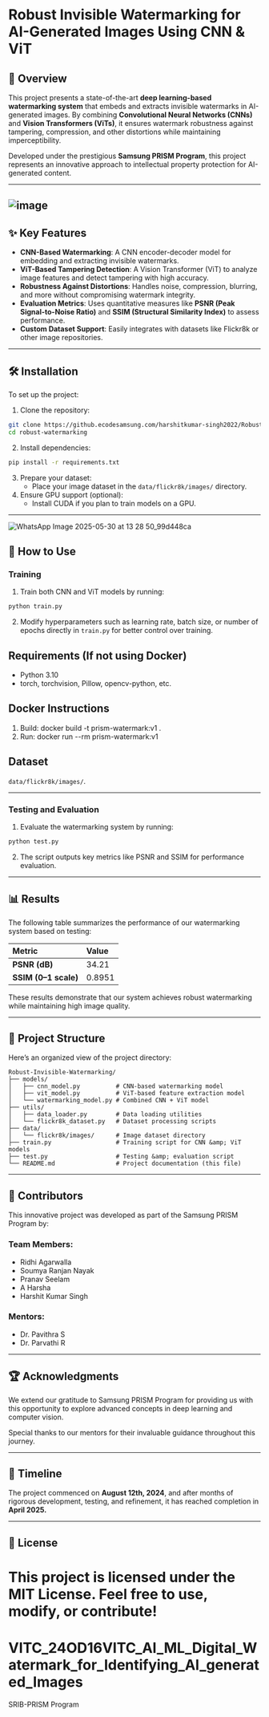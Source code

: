# **Robust Invisible Watermarking for AI-Generated Images Using CNN \& ViT**

## 📖 **Overview**

This project presents a state-of-the-art **deep learning-based watermarking system** that embeds and extracts invisible watermarks in AI-generated images. By combining **Convolutional Neural Networks (CNNs)** and **Vision Transformers (ViTs)**, it ensures watermark robustness against tampering, compression, and other distortions while maintaining imperceptibility.

Developed under the prestigious **Samsung PRISM Program**, this project represents an innovative approach to intellectual property protection for AI-generated content.

---
![image](https://github.ecodesamsung.com/harshitkumar-singh2022/Robust-Invisible-Watermarking-for-AI-Generated-Images-Using-CNN-ViT/assets/33519/e50cf406-5ba5-403a-885e-16e06a013872)
---
## ✨ **Key Features**

- **CNN-Based Watermarking**: A CNN encoder-decoder model for embedding and extracting invisible watermarks.
- **ViT-Based Tampering Detection**: A Vision Transformer (ViT) to analyze image features and detect tampering with high accuracy.
- **Robustness Against Distortions**: Handles noise, compression, blurring, and more without compromising watermark integrity.
- **Evaluation Metrics**: Uses quantitative measures like **PSNR (Peak Signal-to-Noise Ratio)** and **SSIM (Structural Similarity Index)** to assess performance.
- **Custom Dataset Support**: Easily integrates with datasets like Flickr8k or other image repositories.

---



## 🛠️ **Installation**

To set up the project:

1. Clone the repository:

```bash
git clone https://github.ecodesamsung.com/harshitkumar-singh2022/Robust-Invisible-Watermarking-for-AI-Generated-Images-Using-CNN-ViT.git
cd robust-watermarking
```

2. Install dependencies:

```bash
pip install -r requirements.txt
```

3. Prepare your dataset:
    - Place your image dataset in the `data/flickr8k/images/` directory.
4. Ensure GPU support (optional):
    - Install CUDA if you plan to train models on a GPU.

---
![WhatsApp Image 2025-05-30 at 13 28 50_99d448ca](https://github.ecodesamsung.com/SRIB-PRISM/Robust-Invisible-Watermarking-for-AI-Generated-Images-Using-CNN-ViT/assets/33519/23f8cf69-9fd2-4574-88ee-4d61ef95244b)


## 🚀 **How to Use**

### Training

1. Train both CNN and ViT models by running:

```bash
python train.py
```

2. Modify hyperparameters such as learning rate, batch size, or number of epochs directly in `train.py` for better control over training.


## Requirements (If not using Docker)
- Python 3.10
- torch, torchvision, Pillow, opencv-python, etc.

## Docker Instructions
1. Build:
   docker build -t prism-watermark:v1 .
2. Run:
   docker run --rm prism-watermark:v1

## Dataset
`data/flickr8k/images/`.

---

### Testing and Evaluation

1. Evaluate the watermarking system by running:

```bash
python test.py
```

2. The script outputs key metrics like PSNR and SSIM for performance evaluation.

---

## 📊 **Results**

The following table summarizes the performance of our watermarking system based on testing:


| Metric | Value |
| :-- | :-- |
| **PSNR (dB)** | 34.21 |
| **SSIM (0–1 scale)** | 0.8951 |

These results demonstrate that our system achieves robust watermarking while maintaining high image quality.

---

## 📂 **Project Structure**

Here’s an organized view of the project directory:

```plaintext
Robust-Invisible-Watermarking/
├── models/
│   ├── cnn_model.py          # CNN-based watermarking model
│   ├── vit_model.py          # ViT-based feature extraction model
│   └── watermarking_model.py # Combined CNN + ViT model
├── utils/
│   ├── data_loader.py        # Data loading utilities
│   └── flickr8k_dataset.py   # Dataset processing scripts
├── data/
│   └── flickr8k/images/      # Image dataset directory
├── train.py                  # Training script for CNN &amp; ViT models
├── test.py                   # Testing &amp; evaluation script
└── README.md                 # Project documentation (this file)
```

---

## 🤝 **Contributors**

This innovative project was developed as part of the Samsung PRISM Program by:

### Team Members:

- Ridhi Agarwalla
- Soumya Ranjan Nayak
- Pranav Seelam
- A Harsha
- Harshit Kumar Singh


### Mentors:

- Dr. Pavithra S
- Dr. Parvathi R

---

## 🏆 **Acknowledgments**

We extend our gratitude to Samsung PRISM Program for providing us with this opportunity to explore advanced concepts in deep learning and computer vision.

Special thanks to our mentors for their invaluable guidance throughout this journey.

---

## 📅 **Timeline**

The project commenced on **August 12th, 2024**, and after months of rigorous development, testing, and refinement, it has reached completion in **April 2025.**

---

## 📜 **License**

This project is licensed under the **MIT License**. Feel free to use, modify, or contribute!
=======
# VITC_24OD16VITC_AI_ML_Digital_Watermark_for_Identifying_AI_generated_Images
SRIB-PRISM Program
